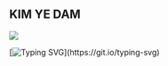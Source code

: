 ## KIM YE DAM

<!--
**yedam823/yedam823** is a ✨ _special_ ✨ repository because its `README.md` (this file) appears on your GitHub profile.

Here are some ideas to get you started:

- 🔭 I’m currently working on ...
- 🌱 I’m currently learning ...
- 👯 I’m looking to collaborate on ...
- 🤔 I’m looking for help with ...
- 💬 Ask me about ...
- 📫 How to reach me: ...
- 😄 Pronouns: ...
- ⚡ Fun fact: ...
-->
<img src="https://Kim-Yedam.vercel.app/api?type=wave&color=auto&height=300&section=header&text=capsule%20render&fontSize=90" />

[![Typing SVG](https://readme-typing-svg.demolab.com/?lines=I'm+majoring+Embedded+systems;Daedeok+Software+Meister+High+School+11st.)](https://git.io/typing-svg)
